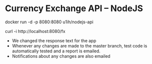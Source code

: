 # Currency Exchange API – NodeJS

docker run -d -p 8080:8080 u1ih/nodejs-api

curl -i http://localhost:8080/fx

* We changed the response text for the app 
* Whenever any changes are made to the master branch, test code is automatically tested and a report is emailed. 
* Notifications about any changes are also emailed 
